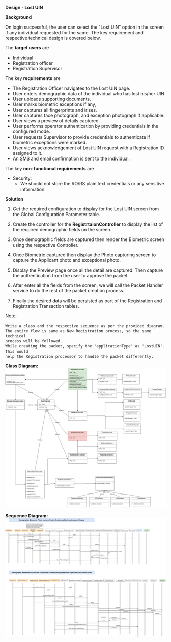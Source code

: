 
**Design - Lost UIN**


**Background**

On login successful, the user can select the "Lost UIN" option in the
screen if any individual requested for the same. The key requirement and
respective technical design is covered below.

The **target users** are

-   Individual
-   Registration officer
-   Registration Supervisor

The key **requirements** are

-   The Registration Officer navigates to the Lost UIN page.
-   User enters demographic data of the individual who has lost his/her UIN.
-   User uploads supporting documents.
-   User marks biometric exceptions if any,
-   User captures all fingerprints and irises.
-   User captures face photograph, and exception photograph if applicable.
-   User views a preview of details captured.
-   User performs operator authentication by providing credentials in the configured mode.
-   User requests Supervisor to provide credentials to authenticate if biometric exceptions were marked.
-   User views acknowledgement of Lost UIN request with a Registration ID assigned to it.
-   An SMS and email confirmation is sent to the individual.

The key **non-functional requirements** are

-   Security:
    -   We should not store the RO/RS plain text credentials or any
        sensitive information.

**Solution**

1.  Get the required configuration to display for the Lost UIN screen
    from the Global Configuration Parameter table.

2.  Create the controller for the **RegistrtaionController** to
    display the list of the required demographic fields on the screen.

3.  Once demographic fields are captured then render the Biometric screen using the respective Controller.

4.  Once Biometric captured then display the Photo capturing screen to capture the Applicant photo and exceptional photo.

5.  Display the Preview page once all the detail are captured. 
    Then capture the authentication from the user to approve the packet.
    
6.  After enter all the fields from the screen, we will call the Packet
    Handler service to do the rest of the packet creation process.

7.  Finally the desired data will be persisted as part of the
    Registration and Registration Transaction tables.

Note:

	Write a class and the respective sequence as per the provided diagram. 
    The entire flow is same as New Registration process, so the same technical 
    process will be followed.  	
    While creating the packet, specify the 'applicationType' as 'LostUIN'. This would 
    help the Registration processor to handle the packet differently. 


**Class Diagram:**
![Lost UIN Class Diagram](_images/registration-lost-uin-class-dig.png)


**Sequence Diagram:**
![Lost UIN Class Diagram](_images/registration-lost-uin-seq-dig.png)
